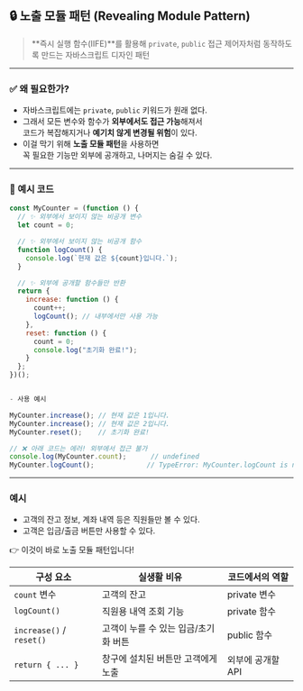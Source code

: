 ## 🔒 노출 모듈 패턴 (Revealing Module Pattern)

> **즉시 실행 함수(IIFE)**를 활용해 `private`, `public` 접근 제어자처럼 동작하도록 만드는 자바스크립트 디자인 패턴

---

### ✅ 왜 필요한가?
- 자바스크립트에는 `private`, `public` 키워드가 원래 없다.
- 그래서 모든 변수와 함수가 **외부에서도 접근 가능**해져서  
  코드가 복잡해지거나 **예기치 않게 변경될 위험**이 있다.
- 이걸 막기 위해 **노출 모듈 패턴**을 사용하면  
  꼭 필요한 기능만 외부에 공개하고, 나머지는 숨길 수 있다.

---


### 🧪 예시 코드
  
```javascript
const MyCounter = (function () {
  // ✨ 외부에서 보이지 않는 비공개 변수
  let count = 0;

  // ✨ 외부에서 보이지 않는 비공개 함수
  function logCount() {
    console.log(`현재 값은 ${count}입니다.`);
  }

  // ✨ 외부에 공개할 함수들만 반환
  return {
    increase: function () {
      count++;
      logCount(); // 내부에서만 사용 가능
    },
    reset: function () {
      count = 0;
      console.log("초기화 완료!");
    }
  };
})();


- 사용 예시

MyCounter.increase(); // 현재 값은 1입니다.
MyCounter.increase(); // 현재 값은 2입니다.
MyCounter.reset();    // 초기화 완료!

// ❌ 아래 코드는 에러! 외부에서 접근 불가
console.log(MyCounter.count);      // undefined
MyCounter.logCount();             // TypeError: MyCounter.logCount is not a function

```
---

### 예시

- 고객의 잔고 정보, 계좌 내역 등은 직원들만 볼 수 있다.
- 고객은 입금/출금 버튼만 사용할 수 있다.

👉 이것이 바로 노출 모듈 패턴입니다!

| 구성 요소                    | 실생활 비유                | 코드에서의 역할    |
| ------------------------ | --------------------- | ----------- |
| `count` 변수               | 고객의 잔고                | private 변수  |
| `logCount()`             | 직원용 내역 조회 기능          | private 함수  |
| `increase()` / `reset()` | 고객이 누를 수 있는 입금/초기화 버튼 | public 함수   |
| `return { ... }`         | 창구에 설치된 버튼만 고객에게 노출   | 외부에 공개할 API |
